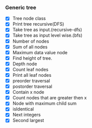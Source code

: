 ### Generic tree
* [x] Tree node class
* [x] Print tree recursive(DFS)
* [x] Take tree as input.(recursive-dfs)
* [x] Take tree as input level wise.(bfs)
* [x] Number of nodes
* [x] Sum of all nodes  
* [x] Maximum data value node
* [x] Find height of tree.
* [x] Depth node
* [x] Count leaf nodes
* [x] Print all leaf nodes
* [x] preorder traversal
* [x] postorder traversal
* [x] Contain x node
* [x] Count nodes that are greater then x
* [x] Node with maximum child sum
* [x] isIdentical
* [x] Next integers
* [x] Second largest